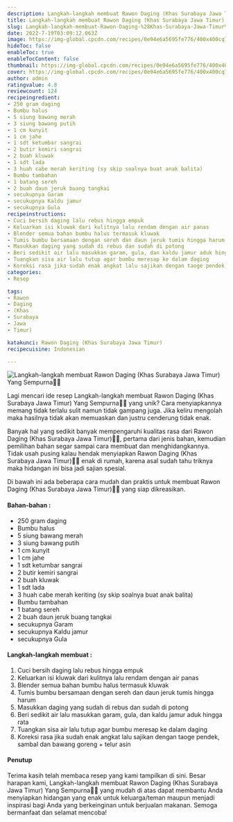 ```yaml
---
description: Langkah-langkah membuat Rawon Daging (Khas Surabaya Jawa Timur) Yang Sempurna"
title: Langkah-langkah membuat Rawon Daging (Khas Surabaya Jawa Timur) Yang Sempurna
slug: Langkah-langkah-membuat-Rawon-Daging-%28Khas-Surabaya-Jawa-Timur%29-Yang-Sempurna
date: 2022-7-19T03:09:12.063Z
image: https://img-global.cpcdn.com/recipes/0e94e6a5695fe776/400x400cq70/photo.jpg
hideToc: false
enableToc: true
enableTocContent: false
thumbnail: https://img-global.cpcdn.com/recipes/0e94e6a5695fe776/400x400cq70/photo.jpg
cover: https://img-global.cpcdn.com/recipes/0e94e6a5695fe776/400x400cq70/photo.jpg
author: admin
ratingvalue: 4.8
reviewcount: 124
recipeingredient:
- 250 gram daging
- Bumbu halus
- 5 siung bawang merah
- 3 siung bawang putih
- 1 cm kunyit
- 1 cm jahe
- 1 sdt ketumbar sangrai
- 2 butir kemiri sangrai
- 2 buah kluwak
- 1 sdt lada
- 3 huah cabe merah keriting (sy skip soalnya buat anak balita)
- Bumbu tambahan
- 1 batang sereh
- 2 buah daun jeruk buang tangkai
- secukupnya Garam
- secukupnya Kaldu jamur
- secukupnya Gula
recipeinstructions:
- Cuci bersih daging lalu rebus hingga empuk
- Keluarkan isi kluwak dari kulitnya lalu rendam dengan air panas
- Blender semua bahan bumbu halus termasuk kluwak
- Tumis bumbu bersamaan dengan sereh dan daun jeruk tumis hingga harum
- Masukkan daging yang sudah di rebus dan sudah di potong
- Beri sedikit air lalu masukkan garam, gula, dan kaldu jamur aduk hingga rata
- Tuangkan sisa air lalu tutup agar bumbu meresap ke dalam daging
- Koreksi rasa jika sudah enak angkat lalu sajikan dengan taoge pendek, sambal dan bawang goreng + telur asin
categories:
- Resep

tags:
- Rawon
- Daging
- (Khas
- Surabaya
- Jawa
- Timur)

katakunci: Rawon Daging (Khas Surabaya Jawa Timur)
recipecuisine: Indonesian

---
```


![Langkah-langkah membuat Rawon Daging (Khas Surabaya Jawa Timur) Yang Sempurna👩‍🍳](https://img-global.cpcdn.com/recipes/0e94e6a5695fe776/400x400cq70/photo.jpg)

Lagi mencari ide resep Langkah-langkah membuat Rawon Daging (Khas Surabaya Jawa Timur) Yang Sempurna👩‍🍳 yang unik? Cara menyiapkannya memang tidak terlalu sulit namun tidak gampang juga. Jika keliru mengolah maka hasilnya tidak akan memuaskan dan justru cenderung tidak enak.

Banyak hal yang sedikit banyak mempengaruhi kualitas rasa dari Rawon Daging (Khas Surabaya Jawa Timur)👩‍🍳, pertama dari jenis bahan, kemudian pemilihan bahan segar sampai cara membuat dan menghidangkannya. Tidak usah pusing kalau hendak menyiapkan Rawon Daging (Khas Surabaya Jawa Timur)👩‍🍳 enak di rumah, karena asal sudah tahu triknya maka hidangan ini bisa jadi sajian spesial.

Di bawah ini ada beberapa cara mudah dan praktis untuk membuat Rawon Daging (Khas Surabaya Jawa Timur)👩‍🍳 yang siap dikreasikan.

<!--inarticleads1-->

#### Bahan-bahan :

- 250 gram daging
- Bumbu halus
- 5 siung bawang merah
- 3 siung bawang putih
- 1 cm kunyit
- 1 cm jahe
- 1 sdt ketumbar sangrai
- 2 butir kemiri sangrai
- 2 buah kluwak
- 1 sdt lada
- 3 huah cabe merah keriting (sy skip soalnya buat anak balita)
- Bumbu tambahan
- 1 batang sereh
- 2 buah daun jeruk buang tangkai
- secukupnya Garam
- secukupnya Kaldu jamur
- secukupnya Gula

<!--inarticleads2-->

#### Langkah-langkah membuat :

1. Cuci bersih daging lalu rebus hingga empuk
1. Keluarkan isi kluwak dari kulitnya lalu rendam dengan air panas
1. Blender semua bahan bumbu halus termasuk kluwak
1. Tumis bumbu bersamaan dengan sereh dan daun jeruk tumis hingga harum
1. Masukkan daging yang sudah di rebus dan sudah di potong
1. Beri sedikit air lalu masukkan garam, gula, dan kaldu jamur aduk hingga rata
1. Tuangkan sisa air lalu tutup agar bumbu meresap ke dalam daging
1. Koreksi rasa jika sudah enak angkat lalu sajikan dengan taoge pendek, sambal dan bawang goreng + telur asin

#### Penutup

Terima kasih telah membaca resep yang kami tampilkan di sini. Besar harapan kami, Langkah-langkah membuat Rawon Daging (Khas Surabaya Jawa Timur) Yang Sempurna👩‍🍳 yang mudah di atas dapat membantu Anda menyiapkan hidangan yang enak untuk keluarga/teman maupun menjadi inspirasi bagi Anda yang berkeinginan untuk berjualan makanan. Semoga bermanfaat dan selamat mencoba!